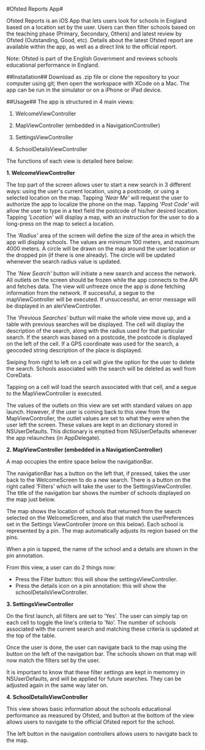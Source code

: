 #Ofsted Reports App#

Ofsted Reports is an iOS App that lets users look for schools in England based on a location set by the user. Users can then filter schools based on the teaching phase (Primary, Secondary, Others) and latest review by Ofsted (Outstanding, Good, etc). 
Details about the latest Ofsted report are available within the app, as well as a direct link to the official report.

Note: Ofsted is part of the English Government and reviews schools educational performance in England.


##Installation##
Download as .zip file or clone the repository to your computer using git; then open the workspace with XCode on a Mac. 
The app can be run in the simulator or on a iPhone or iPad device.

##Usage##
The app is structured in 4 main views:

1. WelcomeViewController

2. MapViewController (embedded in a NavigationController)

3. SettingsViewController

4. SchoolDetailsViewController


The functions of each view is detailed here below:

**1. WelcomeViewController**

The top part of the screen allows user to start a new search in 3 different ways: using the user's current location, using a postcode, or using a selected location on the map.
Tapping _'Near Me'_ will request the user to authorize the app to localize the phone on the map.
Tapping _'Post Code'_ will allow the user to type in a text field the postcode of his/her desired location.
Tapping _'Location'_ will display a map, with an instruction for the user to do a long-press on the map to select a location.

The _'Radius'_ area of the screen will define the size of the area in which the app will display schools. The values are minimum 100 meters, and maximum 4000 meters. A circle will be drawn on the map around the user location or the dropped pin (if there is one already). The circle will be updated whenever the search radius value is updated.

The _'New Search'_ button will initiate a new search and access the network. All outlets on the screen should be frozen while the app connects to the API and fetches data. The view will unfreeze once the app is done fetching information from the network. If successful, a segue to the mapViewController will be executed. If unsuccessful, an error message will be displayed in an alerViewController.

The _'Previous Searches'_ buttun will make the whole view move up, and a table with previous searches will be displayed. The cell will display the description of the search, along with the radius used for that particular search. If the search was based on a postcode, the postcode is displayed on the left of the cell. If a GPS coordinate was used for the search, a geocoded string description of the place is displayed.

Swiping from right to left on a cell will give the option for the user to delete the search. Schools associated with the search will be deleted as well from CoreData.

Tapping on a cell will load the search associated with that cell, and a segue to the MapViewController is executed.

The values of the outlets on this view are set with standard values on app launch. However, if the user is coming back to this view from the MapViewController, the outlet values are set to what they were when the user left the screen. These values are kept in an dictionary stored in NSUserDefaults. This dictionary is emptied from NSUserDefaults whenever the app relaunches (in AppDelegate).

**2. MapViewController (embedded in a NavigationController)**

A map occupies the entire space below the navigationBar.

The navigationBar has a button on the left that, if pressed, takes the user back to the WelcomeScreen to do a new search. There is a button on the right called 'Filters' which will take the user to the SettingsViewController. The title of the navigation bar shows the number of schools displayed on the map just below.

The map shows the location of schools that returned from the search selected on the WelcomeScreen, and also that match the userPreferences set in the Settings ViewController (more on this below). Each school is represented by a pin. The map automatically adjusts its region based on the pins. 

When a pin is tapped, the name of the school and a details are shown in the pin annotation.

From this view, a user can do 2 things now:
- Press the Filter button: this will show the settingsViewController.
- Press the details icon on a pin annotation: this will show the schoolDetailsViewController.

**3. SettingsViewController**

On the first launch, all filters are set to 'Yes'. The user can simply tap on each cell to toggle the line's criteria to 'No'. The number of schools associated with the current search and matching these criteria is updated at the top of the table.

Once the user is done, the user can navigate back to the map using the button on the left of the navigation bar. The schools shown on that map will now match the filters set by the user.

It is important to know that these filter settings are kept in memomry in NSUserDefaults, and will be applied for future searches. They can be adjusted again in the same way later on.

**4. SchoolDetailsViewController**

This view shows basic information about the schools educational performance as measured by Ofsted, and button at the bottom of the view allows users to navigate to the official Ofsted report for the school.

The left button in the navigation controllers allows users to navigate back to the map.
